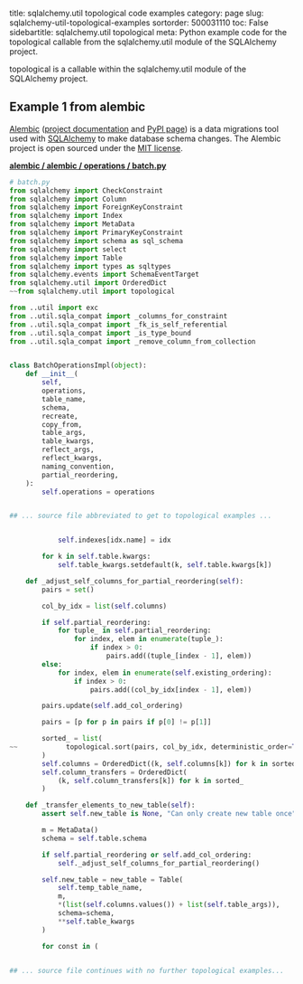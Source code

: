 title: sqlalchemy.util topological code examples
category: page
slug: sqlalchemy-util-topological-examples
sortorder: 500031110
toc: False
sidebartitle: sqlalchemy.util topological
meta: Python example code for the topological callable from the sqlalchemy.util module of the SQLAlchemy project.


topological is a callable within the sqlalchemy.util module of the SQLAlchemy project.


## Example 1 from alembic
[Alembic](https://github.com/sqlalchemy/alembic)
([project documentation](https://alembic.sqlalchemy.org/) and
[PyPI page](https://pypi.org/project/alembic/))
is a data migrations tool used with [SQLAlchemy](/sqlalchemy.html) to make
database schema changes. The Alembic project is open sourced under the
[MIT license](https://github.com/sqlalchemy/alembic/blob/master/LICENSE).

[**alembic / alembic / operations / batch.py**](https://github.com/sqlalchemy/alembic/blob/master/alembic/operations/batch.py)

```python
# batch.py
from sqlalchemy import CheckConstraint
from sqlalchemy import Column
from sqlalchemy import ForeignKeyConstraint
from sqlalchemy import Index
from sqlalchemy import MetaData
from sqlalchemy import PrimaryKeyConstraint
from sqlalchemy import schema as sql_schema
from sqlalchemy import select
from sqlalchemy import Table
from sqlalchemy import types as sqltypes
from sqlalchemy.events import SchemaEventTarget
from sqlalchemy.util import OrderedDict
~~from sqlalchemy.util import topological

from ..util import exc
from ..util.sqla_compat import _columns_for_constraint
from ..util.sqla_compat import _fk_is_self_referential
from ..util.sqla_compat import _is_type_bound
from ..util.sqla_compat import _remove_column_from_collection


class BatchOperationsImpl(object):
    def __init__(
        self,
        operations,
        table_name,
        schema,
        recreate,
        copy_from,
        table_args,
        table_kwargs,
        reflect_args,
        reflect_kwargs,
        naming_convention,
        partial_reordering,
    ):
        self.operations = operations


## ... source file abbreviated to get to topological examples ...


            self.indexes[idx.name] = idx

        for k in self.table.kwargs:
            self.table_kwargs.setdefault(k, self.table.kwargs[k])

    def _adjust_self_columns_for_partial_reordering(self):
        pairs = set()

        col_by_idx = list(self.columns)

        if self.partial_reordering:
            for tuple_ in self.partial_reordering:
                for index, elem in enumerate(tuple_):
                    if index > 0:
                        pairs.add((tuple_[index - 1], elem))
        else:
            for index, elem in enumerate(self.existing_ordering):
                if index > 0:
                    pairs.add((col_by_idx[index - 1], elem))

        pairs.update(self.add_col_ordering)

        pairs = [p for p in pairs if p[0] != p[1]]

        sorted_ = list(
~~            topological.sort(pairs, col_by_idx, deterministic_order=True)
        )
        self.columns = OrderedDict((k, self.columns[k]) for k in sorted_)
        self.column_transfers = OrderedDict(
            (k, self.column_transfers[k]) for k in sorted_
        )

    def _transfer_elements_to_new_table(self):
        assert self.new_table is None, "Can only create new table once"

        m = MetaData()
        schema = self.table.schema

        if self.partial_reordering or self.add_col_ordering:
            self._adjust_self_columns_for_partial_reordering()

        self.new_table = new_table = Table(
            self.temp_table_name,
            m,
            *(list(self.columns.values()) + list(self.table_args)),
            schema=schema,
            **self.table_kwargs
        )

        for const in (


## ... source file continues with no further topological examples...

```

